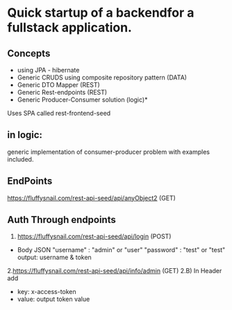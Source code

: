 # Quick startup of a backendfor a fullstack application. 

## Concepts
* using JPA - hibernate
* Generic CRUDS using composite repository pattern (DATA)
* Generic DTO Mapper (REST)
* Generic Rest-endpoints (REST)
* Generic Producer-Consumer solution (logic)*

Uses SPA called rest-frontend-seed

## in logic:
generic implementation of consumer-producer problem with examples included.


## EndPoints
https://fluffysnail.com/rest-api-seed/api/anyObject2 (GET)

## Auth Through endpoints

1. https://fluffysnail.com/rest-api-seed/api/login (POST)
* Body JSON
  "username" : "admin" or "user"
  "password" : "test" or "test"
 output: username & token
 
2.https://fluffysnail.com/rest-api-seed/api/info/admin (GET)
2.B) In Header add
   - key: x-access-token
   - value: output token value
